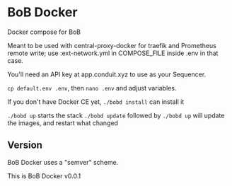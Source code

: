 # BoB Docker

Docker compose for BoB

Meant to be used with central-proxy-docker for traefik and Prometheus remote write; use :ext-network.yml in COMPOSE_FILE inside .env in that case.

You'll need an API key at app.conduit.xyz to use as your Sequencer.

`cp default.env .env`, then `nano .env` and adjust variables.

If you don't have Docker CE yet, `./bobd install` can install it

`./bobd up` starts the stack
`./bobd update` followed by `./bobd up` will update the images, and restart what changed

## Version

BoB Docker uses a "semver" scheme.

This is BoB Docker v0.0.1
